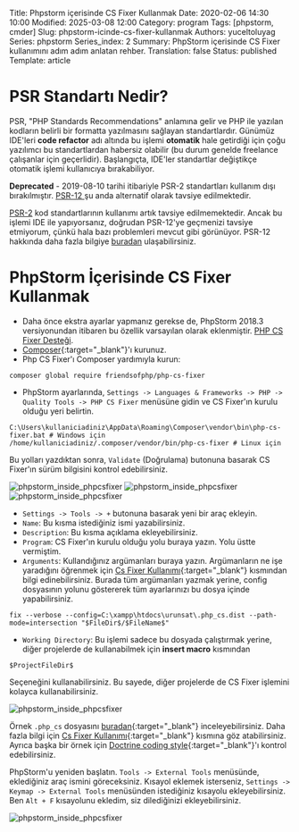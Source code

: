 Title: Phpstorm içerisinde CS Fixer Kullanmak
Date: 2020-02-06 14:30 10:00
Modified: 2025-03-08 12:00
Category: program
Tags: [phpstorm, cmder]
Slug: phpstorm-icinde-cs-fixer-kullanmak
Authors: yuceltoluyag
Series: phpstorm
Series_index: 2
Summary: PhpStorm içerisinde CS Fixer kullanımını adım adım anlatan rehber.
Translation: false
Status: published
Template: article

# PSR Standartı Nedir?

PSR, "PHP Standards Recommendations" anlamına gelir ve PHP ile yazılan kodların belirli bir formatta yazılmasını sağlayan standartlardır. Günümüz IDE'leri **code refactor** adı altında bu işlemi **otomatik** hale getirdiği için çoğu yazılımcı bu standartlardan habersiz olabilir (bu durum genelde freelance çalışanlar için geçerlidir). Başlangıçta, IDE'ler standartlar değiştikçe otomatik işlemi kullanıcıya bırakabiliyor.

<div class="info-box note">
<b>Deprecated</b> - 2019-08-10 tarihi itibariyle PSR-2 standartları kullanım dışı bırakılmıştır. <a href="https://www.php-fig.org/psr/psr-12/">PSR-12 </a> şu anda alternatif olarak tavsiye edilmektedir.</div>

[PSR-2](https://www.php-fig.org/psr/psr-2/) kod standartlarının kullanımı artık tavsiye edilmemektedir. Ancak bu işlemi IDE ile yapıyorsanız, doğrudan PSR-12'ye geçmenizi tavsiye etmiyorum, çünkü hala bazı problemleri mevcut gibi görünüyor. PSR-12 hakkında daha fazla bilgiye [buradan](https://github.com/FriendsOfPHP/PHP-CS-Fixer/issues/4502) ulaşabilirsiniz.

# PhpStorm İçerisinde CS Fixer Kullanmak

- Daha önce ekstra ayarlar yapmanız gerekse de, PhpStorm 2018.3 versiyonundan itibaren bu özellik varsayılan olarak eklenmiştir. [PHP CS Fixer Desteği](https://blog.jetbrains.com/phpstorm/2018/09/phpstorm-2018-3-early-access-program-is-open/).
- [Composer](https://getcomposer.org/download/){:target="_blank"}'ı kurunuz.
- Php CS Fixer'ı Composer yardımıyla kurun:

```shell
composer global require friendsofphp/php-cs-fixer
```

- PhpStorm ayarlarında, `Settings -> Languages & Frameworks -> PHP -> Quality Tools -> PHP CS Fixer` menüsüne gidin ve CS Fixer'ın kurulu olduğu yeri belirtin.

```shell
C:\Users\kullaniciadiniz\AppData\Roaming\Composer\vendor\bin\php-cs-fixer.bat # Windows için
/home/kullaniciadiniz/.composer/vendor/bin/php-cs-fixer # Linux için
```

Bu yolları yazdıktan sonra, `Validate` (Doğrulama) butonuna basarak CS Fixer'ın sürüm bilgisini kontrol edebilirsiniz.

![phpstorm_inside_phpcsfixer](/images/php_phpstorm_csfixer.png)
![phpstorm_inside_phpcsfixer](/images/php_phpstorm_csfixer2.png)
![phpstorm_inside_phpcsfixer](/images/php_phpstorm_csfixer3.png)

- `Settings -> Tools -> +` butonuna basarak yeni bir araç ekleyin.
- `Name`: Bu kısma istediğiniz ismi yazabilirsiniz.
- `Description`: Bu kısma açıklama ekleyebilirsiniz.
- `Program`: CS Fixer'ın kurulu olduğu yolu buraya yazın. Yolu üstte vermiştim.
- `Arguments`: Kullandığınız argümanları buraya yazın. Argümanların ne işe yaradığını öğrenmek için [Cs Fixer Kullanımı](https://github.com/FriendsOfPHP/PHP-CS-Fixer#usage){:target="_blank"} kısmından bilgi edinebilirsiniz. Burada tüm argümanları yazmak yerine, config dosyasının yolunu göstererek tüm ayarlarınızı bu dosya içinde yapabilirsiniz.

```shell
fix --verbose --config=C:\xampp\htdocs\urunsat\.php_cs.dist --path-mode=intersection "$FileDir$/$FileName$"
```

- `Working Directory`: Bu işlemi sadece bu dosyada çalıştırmak yerine, diğer projelerde de kullanabilmek için **insert macro** kısmından

```shell
$ProjectFileDir$
```

Seçeneğini kullanabilirsiniz. Bu sayede, diğer projelerde de CS Fixer işlemini kolayca kullanabilirsiniz.

![phpstorm_inside_phpcsfixer](/images/php_phpstorm_csfixer4.png)

Örnek `.php_cs` dosyasını [buradan](https://github.com/FriendsOfPHP/PHP-CS-Fixer/blob/master/.php_cs.dist){:target="_blank"} inceleyebilirsiniz. Daha fazla bilgi için [Cs Fixer Kullanımı](https://github.com/FriendsOfPHP/PHP-CS-Fixer#usage){:target="_blank"} kısmına göz atabilirsiniz. Ayrıca başka bir örnek için [Doctrine coding style](https://gist.github.com/azdanov/8f637142115feebf4b44e11a0971e5cb){:target="_blank"}'ı kontrol edebilirsiniz.

PhpStorm'u yeniden başlatın. `Tools -> External Tools` menüsünde, eklediğiniz araç ismini göreceksiniz. Kısayol eklemek isterseniz, `Settings -> Keymap -> External Tools` menüsünden istediğiniz kısayolu ekleyebilirsiniz. Ben `Alt + F` kısayolunu ekledim, siz dilediğinizi ekleyebilirsiniz.

![phpstorm_inside_phpcsfixer](/images/php_phpstorm_csfixer5.png)
